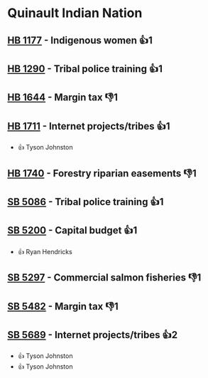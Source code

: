 # Quinault Indian Nation

## [HB 1177](/bill/2023-24/hb/1177/) - Indigenous women 👍1  

## [HB 1290](/bill/2023-24/hb/1290/) - Tribal police training 👍1  

## [HB 1644](/bill/2023-24/hb/1644/) - Margin tax  👎1 

## [HB 1711](/bill/2023-24/hb/1711/) - Internet projects/tribes 👍1  
* 👍 Tyson Johnston

## [HB 1740](/bill/2023-24/hb/1740/) - Forestry riparian easements  👎1 

## [SB 5086](/bill/2023-24/sb/5086/) - Tribal police training 👍1  

## [SB 5200](/bill/2023-24/sb/5200/) - Capital budget 👍1  
* 👍 Ryan Hendricks

## [SB 5297](/bill/2023-24/sb/5297/) - Commercial salmon fisheries  👎1 

## [SB 5482](/bill/2023-24/sb/5482/) - Margin tax  👎1 

## [SB 5689](/bill/2023-24/sb/5689/) - Internet projects/tribes 👍2  
* 👍 Tyson Johnston
* 👍 Tyson Johnston